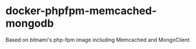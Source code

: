 # docker-phpfpm-memcached-mongodb
Based on bitnami's php-fpm image including Memcached and MongoClient
